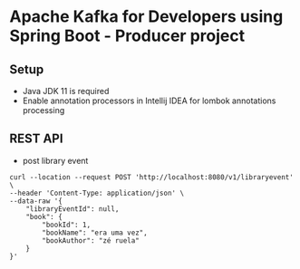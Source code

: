 # Apache Kafka for Developers using Spring Boot - Producer project

## Setup
* Java JDK 11 is required
* Enable annotation processors in Intellij IDEA for lombok annotations processing

## REST API

* post library event
```
curl --location --request POST 'http://localhost:8080/v1/libraryevent' \
--header 'Content-Type: application/json' \
--data-raw '{
    "libraryEventId": null,
    "book": {
        "bookId": 1,
        "bookName": "era uma vez",
        "bookAuthor": "zé ruela"
    }
}'
```
